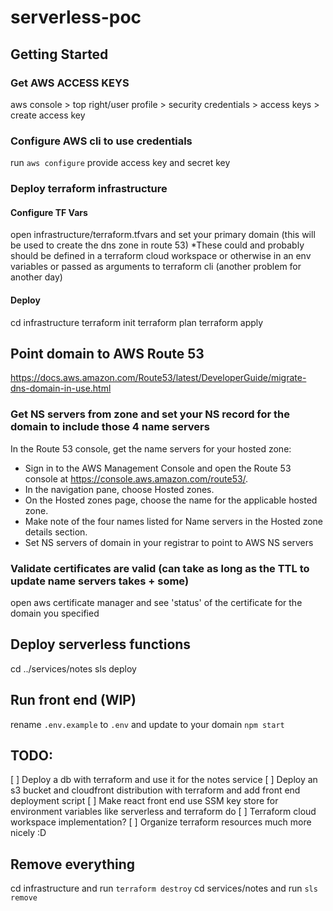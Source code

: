 # serverless-poc

## Getting Started
### Get AWS ACCESS KEYS
aws console > top right/user profile > security credentials > access keys > create access key

### Configure AWS cli to use credentials 
run `aws configure`
provide access key and secret key

### Deploy terraform infrastructure
#### Configure TF Vars
open infrastructure/terraform.tfvars and set your primary domain (this will be used to create the dns zone in route 53)
*These could and probably should be defined in a terraform cloud workspace or otherwise in an env variables or passed as arguments to terraform cli (another problem for another day)

#### Deploy
cd infrastructure
terraform init
terraform plan
terraform apply

## Point domain to AWS Route 53
https://docs.aws.amazon.com/Route53/latest/DeveloperGuide/migrate-dns-domain-in-use.html

### Get NS servers from zone and set your NS record for the domain to include those 4 name servers
In the Route 53 console, get the name servers for your hosted zone:
- Sign in to the AWS Management Console and open the Route 53 console at https://console.aws.amazon.com/route53/.
- In the navigation pane, choose Hosted zones.
- On the Hosted zones page, choose the name for the applicable hosted zone.
- Make note of the four names listed for Name servers in the Hosted zone details section.
- Set NS servers of domain in your registrar to point to AWS NS servers

### Validate certificates are valid (can take as long as the TTL to update name servers takes + some)
open aws certificate manager and see 'status' of the certificate for the domain you specified

## Deploy serverless functions
cd ../services/notes
sls deploy

## Run front end (WIP)
rename `.env.example` to `.env` and update to your domain
`npm start`

## TODO:
 [ ] Deploy a db with terraform and use it for the notes service
 [ ] Deploy an s3 bucket and cloudfront distribution with terraform and add front end deployment script
 [ ] Make react front end use SSM key store for environment variables like serverless and terraform do
 [ ] Terraform cloud workspace implementation?
 [ ] Organize terraform resources much more nicely :D 

## Remove everything
cd infrastructure and run `terraform destroy`
cd services/notes and run `sls remove`